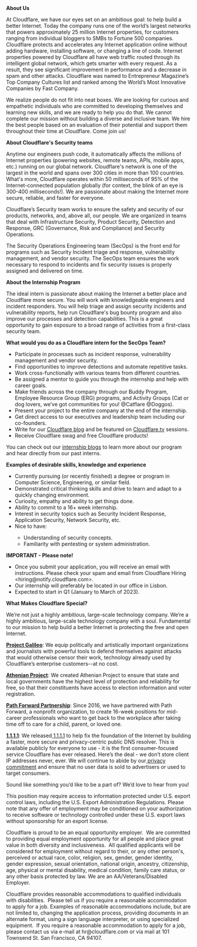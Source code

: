 <div class="content-intro">
	<div><strong>About Us</strong></div>
	<div>
		<p><span style="font-weight: 400;">At Cloudflare, we have our eyes set on an ambitious goal: to help build a better Internet. Today the company runs one of the world’s largest networks that powers approximately 25 million Internet properties, for customers ranging from individual bloggers to SMBs to Fortune 500 companies. Cloudflare protects and accelerates any Internet application online without adding hardware, installing software, or changing a line of code. Internet properties powered by Cloudflare all have web traffic routed through its intelligent global network, which gets smarter with every request. As a result, they see significant improvement in performance and a decrease in spam and other attacks. Cloudflare was named to Entrepreneur Magazine’s Top Company Cultures list and ranked among the World’s Most Innovative Companies by Fast Company.</span><span style="font-weight: 400;">&nbsp;</span></p>
		<p><span style="font-weight: 400;">We realize people do not fit into neat boxes. We are looking for curious and empathetic individuals who are committed to developing themselves and learning new skills, and we are ready to help you do that. We cannot complete our mission without building a diverse and inclusive team. We hire the best people based on an evaluation of their potential and support them throughout their time at Cloudflare. Come join us!&nbsp;</span></p>
	</div>
</div>
<p><strong>About Cloudflare's Security teams</strong></p>
<p><span style="font-weight: 400;">Anytime our engineers push code, it automatically affects the millions of Internet properties (powering websites, remote teams, APIs, mobile apps, etc.) running on our global network. Cloudflare's network is one of the largest in the world and spans over 300 cities in more than 100 countries. What's more, Cloudflare operates within 50 milliseconds of 95% of the Internet-connected population globally (for context, the blink of an eye is 300-400 milliseconds!). We are passionate about making the Internet more secure, reliable, and faster for everyone.</span></p>
<p><span style="font-weight: 400;">Cloudflare’s Security team works to ensure the safety and security of our products, networks, and, above all, our people. We are organized in teams that deal with Infrastructure Security, Product Security, Detection and Response, GRC (Governance, Risk and Compliance) and Security Operations.</span></p>
<p><span style="font-weight: 400;">The Security Operations Engineering team (SecOps) is the front end for programs such as Security Incident triage and response, vulnerability management, and vendor security. The SecOps team ensures the work necessary to respond to incidents and fix security issues is properly assigned and delivered on time.</span></p>
<p><strong>About the Internship Program</strong></p>
<p><span style="font-weight: 400;">The ideal intern is passionate about making the Internet a better place and Cloudflare more secure. You will work with knowledgeable engineers and incident responders. You will help triage and assign security incidents and vulnerability reports, help run Cloudflare's bug bounty program and also improve our processes and detection capabilities. This is a great opportunity to gain exposure to a broad range of activities from a first-class security team.</span></p>
<p><strong>What would you do as a Cloudflare intern for the SecOps Team?</strong></p>
<ul>
	<li style="font-weight: 400;"><span style="font-weight: 400;">Participate in processes such as incident response, vulnerability management and vendor security.</span></li>
	<li style="font-weight: 400;"><span style="font-weight: 400;">Find opportunities to improve detections and automate repetitive tasks.</span></li>
	<li style="font-weight: 400;"><span style="font-weight: 400;">Work cross-functionally with various teams from different countries.</span></li>
	<li style="font-weight: 400;"><span style="font-weight: 400;">Be assigned a mentor to guide you through the internship and help with career goals.</span></li>
	<li style="font-weight: 400;"><span style="font-weight: 400;">Make friends across the company through our Buddy Program, Employee Resource Group (ERG) programs, and Activity Groups (Cat or dog lovers, we’ve got communities for you! @Catflare @Doggos).</span></li>
	<li style="font-weight: 400;"><span style="font-weight: 400;">Present your project to the entire company at the end of the internship.</span></li>
	<li style="font-weight: 400;"><span style="font-weight: 400;">Get direct access to our executives and leadership team including our co-founders.</span></li>
	<li style="font-weight: 400;"><span style="font-weight: 400;">Write for our </span><a href="https://blog.cloudflare.com/"><span style="font-weight: 400;">Cloudflare blog</span></a><span style="font-weight: 400;"> and be featured on </span><a href="http://cloudflare.tv/"><span style="font-weight: 400;">Cloudflare.tv</span></a><span style="font-weight: 400;"> sessions.&nbsp;</span></li>
	<li style="font-weight: 400;"><span style="font-weight: 400;">Receive Cloudflare swag and free Cloudflare products!</span></li>
</ul>
<p><span style="font-weight: 400;">You can check out our </span><a href="https://blog.cloudflare.com/tag/internships/"><span style="font-weight: 400;">internship blogs</span></a><span style="font-weight: 400;"> to learn more about our program and hear directly from our past interns.</span></p>
<p><strong>Examples of desirable skills, knowledge and experience</strong></p>
<ul>
	<li style="font-weight: 400;"><span style="font-weight: 400;">Currently pursuing (or recently finished) a degree or program in Computer Science, Engineering, or similar field.</span></li>
	<li style="font-weight: 400;"><span style="font-weight: 400;">Demonstrated critical thinking skills and drive to learn and adapt to a quickly changing environment.</span></li>
	<li style="font-weight: 400;"><span style="font-weight: 400;">Curiosity, empathy and ability to get things done.</span></li>
	<li style="font-weight: 400;"><span style="font-weight: 400;">Ability to commit to a 16+ week internship.</span></li>
	<li style="font-weight: 400;"><span style="font-weight: 400;">Interest in security topics such as Security Incident Response, Application Security, Network Security, etc.</span></li>
	<li style="font-weight: 400;"><span style="font-weight: 400;">Nice to have:</span></li>
	<ul>
		<li style="font-weight: 400;"><span style="font-weight: 400;">Understanding of security concepts.</span></li>
		<li style="font-weight: 400;"><span style="font-weight: 400;">Familiarity with pentesting or system administration.</span></li>
	</ul>
</ul>
<p><strong>IMPORTANT - Please note!</strong></p>
<ul>
	<li style="font-weight: 400;"><span style="font-weight: 400;">Once you submit your application, you will receive an email with instructions. Please check your spam and email from Cloudflare Hiring &lt;hiring@notify.cloudflare.com&gt;.&nbsp;</span></li>
	<li style="font-weight: 400;"><span style="font-weight: 400;">Our internship will preferably be located in our office in Lisbon.</span></li>
	<li style="font-weight: 400;"><span style="font-weight: 400;">Expected to start in Q1 (January to March of 2023).</span></li>
</ul>
<div class="content-conclusion">
	<p><strong>What Makes Cloudflare Special?</strong></p>
	<p><span style="font-weight: 400;">We’re not just a highly ambitious, large-scale technology company. We’re a highly ambitious, large-scale technology company with a soul. Fundamental to our mission to help build a better Internet is protecting the free and open Internet.</span></p>
	<p><a href="https://blog.cloudflare.com/protecting-free-expression-online/"><strong>Project Galileo</strong></a><span style="font-weight: 400;">: We equip politically and artistically important organizations and journalists with powerful tools to defend themselves against attacks that would otherwise censor their work, technology already used by Cloudflare’s enterprise customers--at no cost.</span></p>
	<p><strong><a href="https://www.cloudflare.com/athenian/">Athenian Project</a></strong><span style="font-weight: 400;">: We created Athenian Project to ensure that state and local governments have the highest level of protection and reliability for free, so that their constituents have access to election information and voter registration.</span></p>
	<p><a href="https://blog.cloudflare.com/tag/path-forward/"><strong>Path Forward Partnership</strong></a><span style="font-weight: 400;">: Since 2016, we have partnered with Path Forward, a nonprofit organization, to create 16-week positions for mid-career professionals who want to get back to the workplace after taking time off to care for a child, parent, or loved one.</span></p>
	<p><a href="https://1.1.1.1/"><strong>1.1.1.1</strong></a><span style="font-weight: 400;">: We released</span><a href="https://1.1.1.1/"> <span style="font-weight: 400;">1.1.1.1</span></a><span style="font-weight: 400;"> to help fix the foundation of the Internet by building a faster, more secure and privacy-centric public DNS resolver. This is available publicly for everyone to use - it is the first consumer-focused service Cloudflare has ever released. Here’s the deal - we don’t store client IP addresses never, ever. We will continue to abide by our</span><a href="https://developers.cloudflare.com/1.1.1.1/privacy/public-dns-resolver"> privacy commitment</a><span style="font-weight: 400;"> and ensure that no user data is sold to advertisers or used to target consumers.</span></p>
	<p><span style="font-weight: 400;">Sound like something you’d like to be a part of? We’d love to hear from you!</span></p>
	<p><span style="font-weight: 400;">This position may require access to information protected under U.S. export control laws, including the U.S. Export Administration Regulations. Please note that any offer of employment may be conditioned on your authorization to receive software or technology controlled under these U.S. export laws without sponsorship for an export license.</span></p>
	<p><span style="font-weight: 400;">Cloudflare is proud to be an equal opportunity employer. &nbsp;We are committed to providing equal employment opportunity for all people and place great value in both diversity and inclusiveness. &nbsp;All qualified applicants will be considered for employment without regard to their, or any other person's, perceived or actual</span> <span style="font-weight: 400;">race, color, religion, sex, gender, gender identity, gender expression, sexual orientation, national origin, ancestry, citizenship, age, physical or mental disability, medical condition, family care status, or any other basis protected by law. </span><span style="font-weight: 400;">We are an AA/Veterans/Disabled Employer.</span></p>
	<p><span style="font-weight: 400;">Cloudflare provides reasonable accommodations to qualified individuals with disabilities. &nbsp;Please tell us if you require a reasonable accommodation to apply for a job. Examples of reasonable accommodations include, but are not limited to, changing the application process, providing documents in an alternate format, using a sign language interpreter, or using specialized equipment. &nbsp;If you require a reasonable accommodation to apply for a job, please contact us via e-mail at </span><span style="font-weight: 400;">hr@cloudflare.com</span><span style="font-weight: 400;"> or via mail at 101 Townsend St. San Francisco, CA 94107.</span></p>
</div>